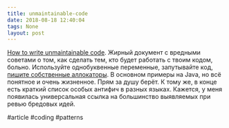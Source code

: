 ```yaml
---
title: unmaintainable-code
date: 2018-08-18 12:40:04
tags: None
layout: post
---
```


[How to write unmaintainable code](https://github.com/Droogans/unmaintainable-code). Жирный документ с вредными советами о том, как сделать тем, кто будет работать с твоим кодом, больно. Используйте однобуквенные переменные, запутывайте код, [пишите собственные аллокаторы](https://t.me/itgram_channel/112). В основном примеры на Java, но всё понятное и очень жизненное. Прям за душу берёт. К тому же, в конце есть краткий список особых антифич в разных языках. Кажется, у меня появилась универсальная ссылка на большинство выявляемых при ревью бредовых идей.

#article #coding #patterns
